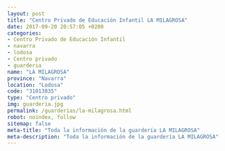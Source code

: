 ```yaml
---
layout: post
title: "Centro Privado de Educación Infantil LA MILAGROSA"
date: 2017-09-20 20:57:05 +0200
categories:
- Centro Privado de Educación Infantil
- navarra
- lodosa
- Centro privado
- guarderia
name: "LA MILAGROSA"
province: "Navarra"
location: "Lodosa"
code: "31013835"
type: "Centro privado"
img: guarderia.jpg
permalink: /guarderias/la-milagrosa.html
robot: noindex, follow
sitemap: false
meta-title: "Toda la información de la guardería LA MILAGROSA"
meta-description: "Toda la información de la guardería LA MILAGROSA"
---
```

